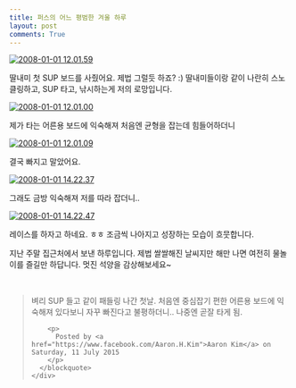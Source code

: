 ```yaml
---
title: 퍼스의 어느 평범한 겨울 하루
layout: post
comments: True
---
```

<div>
  <p>
    <a href="http://w12ard.github.io/wp-content/uploads/2015/07/2008-01-01-12.01.59.jpg"><img class="aligncenter size-large wp-image-824" src="http://w12ard.github.io/wp-content/uploads/2015/07/2008-01-01-12.01.59-1024x768.jpg" alt="2008-01-01 12.01.59" /></a>
  </p>
  
  <p>
    딸내미 첫 SUP 보드를 사줬어요. 제법 그럴듯 하죠? :) 딸내미들이랑 같이 나란히 스노클링하고, SUP 타고, 낚시하는게 저의 로망입니다.
  </p>
  
  <p>
    <a href="http://w12ard.github.io/wp-content/uploads/2015/07/2008-01-01-12.01.00.jpg"><img class="aligncenter size-large wp-image-825" src="http://w12ard.github.io/wp-content/uploads/2015/07/2008-01-01-12.01.00-768x1024.jpg" alt="2008-01-01 12.01.00" /></a>
  </p>
  
  <p>
    제가 타는 어른용 보드에 익숙해져 처음엔 균형을 잡는데 힘들어하더니
  </p>
  
  <p>
    <a href="http://w12ard.github.io/wp-content/uploads/2015/07/2008-01-01-12.01.09.jpg"><img class="aligncenter size-large wp-image-826" src="http://w12ard.github.io/wp-content/uploads/2015/07/2008-01-01-12.01.09-768x1024.jpg" alt="2008-01-01 12.01.09" /></a>
  </p>
  
  <p>
    결국 빠지고 말았어요.
  </p>
  
  <p>
    <a href="http://w12ard.github.io/wp-content/uploads/2015/07/2008-01-01-14.22.37.jpg"><img class="aligncenter size-large wp-image-827" src="http://w12ard.github.io/wp-content/uploads/2015/07/2008-01-01-14.22.37-1024x768.jpg" alt="2008-01-01 14.22.37"/></a>
  </p>
  
  <p>
    그래도 금방 익숙해져 저를 따라 잡더니..
  </p>
  
  <p>
    <a href="http://w12ard.github.io/wp-content/uploads/2015/07/2008-01-01-14.22.47.jpg"><img class="aligncenter size-large wp-image-828" src="http://w12ard.github.io/wp-content/uploads/2015/07/2008-01-01-14.22.47-1024x768.jpg" alt="2008-01-01 14.22.47" /></a>
  </p>
  
  <p>
    레이스를 하자고 하네요. ㅎㅎ 조금씩 나아지고 성장하는 모습이 흐뭇합니다.
  </p>
  
  <p>
    지난 주말 집근처에서 보낸 하루입니다. 제법 쌀쌀해진 날씨지만 해만 나면 여전히 물놀이를 즐길만 하답니다. 멋진 석양을 감상해보세요~
  </p>
  
  <p>
    &nbsp;
  </p>
  
  <div id="fb-root">
  </div>
  
  <p>
  </p>
  
  <div class="fb-video" data-allowfullscreen="1" data-href="/Aaron.H.Kim/videos/vb.774253247/10153186835303248/?type=1">
    <div class="fb-xfbml-parse-ignore">
      <blockquote cite="https://www.facebook.com/Aaron.H.Kim/videos/10153186835303248/">
        <p>
          벼리 SUP 들고 같이 패들링 나간 첫날. 처음엔 중심잡기 편한 어른용 보드에 익숙해져 있다보니 자꾸 빠진다고 불평하더니.. 나중엔 곧잘 타게 됨.
        </p>
        
        <p>
          Posted by <a href="https://www.facebook.com/Aaron.H.Kim">Aaron Kim</a> on Saturday, 11 July 2015
        </p>
      </blockquote>
    </div>
  </div>
  
  <p>
    &nbsp;
  </p>
</div>